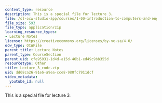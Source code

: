 ```yaml
---
content_type: resource
description: This is a special file for lecture 3.
file: /ol-ocw-studio-app/courses/1-00-introduction-to-computers-and-engineering-problem-solving-spring-2012/dd68ca2691e6a9eacce8980fc7911dcf_Lecture_3_code.zip
file_size: 593
file_type: application/zip
learning_resource_types:
- Lecture Notes
license: https://creativecommons.org/licenses/by-nc-sa/4.0/
ocw_type: OCWFile
parent_title: Lecture Notes
parent_type: CourseSection
parent_uid: cfe95031-1d4d-a15d-46b1-ed49c9bb355d
resourcetype: Other
title: Lecture_3_code.zip
uid: dd68ca26-91e6-a9ea-cce8-980fc7911dcf
video_metadata:
  youtube_id: null
---
```

This is a special file for lecture 3.
